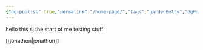 ```yaml
---
{"dg-publish":true,"permalink":"/home-page/","tags":"gardenEntry","dgHomeLink":true,"dgPassFrontmatter":false}
---
```



hello this si the start of me testing stuff

[[jonathon|jonathon]]